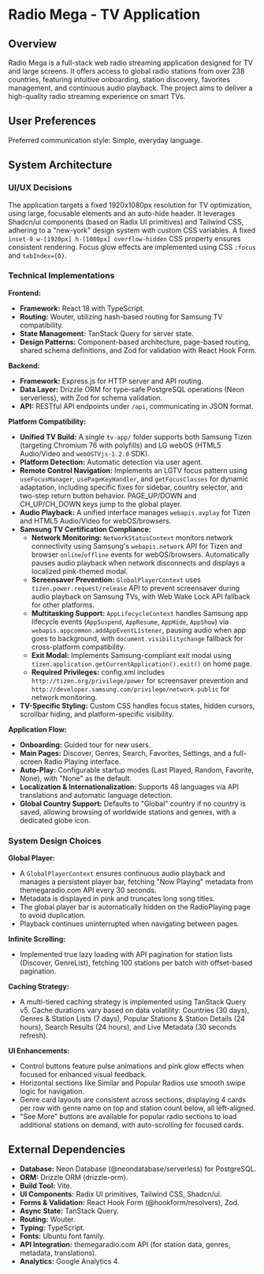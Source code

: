 # Radio Mega - TV Application

## Overview

Radio Mega is a full-stack web radio streaming application designed for TV and large screens. It offers access to global radio stations from over 238 countries, featuring intuitive onboarding, station discovery, favorites management, and continuous audio playback. The project aims to deliver a high-quality radio streaming experience on smart TVs.

## User Preferences

Preferred communication style: Simple, everyday language.

## System Architecture

### UI/UX Decisions

The application targets a fixed 1920x1080px resolution for TV optimization, using large, focusable elements and an auto-hide header. It leverages Shadcn/ui components (based on Radix UI primitives) and Tailwind CSS, adhering to a "new-york" design system with custom CSS variables. A fixed `inset-0 w-[1920px] h-[1080px] overflow-hidden` CSS property ensures consistent rendering. Focus glow effects are implemented using CSS `:focus` and `tabIndex={0}`.

### Technical Implementations

**Frontend:**
-   **Framework:** React 18 with TypeScript.
-   **Routing:** Wouter, utilizing hash-based routing for Samsung TV compatibility.
-   **State Management:** TanStack Query for server state.
-   **Design Patterns:** Component-based architecture, page-based routing, shared schema definitions, and Zod for validation with React Hook Form.

**Backend:**
-   **Framework:** Express.js for HTTP server and API routing.
-   **Data Layer:** Drizzle ORM for type-safe PostgreSQL operations (Neon serverless), with Zod for schema validation.
-   **API:** RESTful API endpoints under `/api`, communicating in JSON format.

**Platform Compatibility:**
-   **Unified TV Build:** A single `tv-app/` folder supports both Samsung Tizen (targeting Chromium 76 with polyfills) and LG webOS (HTML5 Audio/Video and `webOSTVjs-1.2.0` SDK).
-   **Platform Detection:** Automatic detection via user agent.
-   **Remote Control Navigation:** Implements an LGTV focus pattern using `useFocusManager`, `usePageKeyHandler`, and `getFocusClasses` for dynamic adaptation, including specific fixes for sidebar, country selector, and two-step return button behavior. PAGE_UP/DOWN and CH_UP/CH_DOWN keys jump to the global player.
-   **Audio Playback:** A unified interface manages `webapis.avplay` for Tizen and HTML5 Audio/Video for webOS/browsers.
-   **Samsung TV Certification Compliance:**
    -   **Network Monitoring:** `NetworkStatusContext` monitors network connectivity using Samsung's `webapis.network` API for Tizen and browser `online`/`offline` events for webOS/browsers. Automatically pauses audio playback when network disconnects and displays a localized pink-themed modal.
    -   **Screensaver Prevention:** `GlobalPlayerContext` uses `tizen.power.request/release` API to prevent screensaver during audio playback on Samsung TVs, with Web Wake Lock API fallback for other platforms.
    -   **Multitasking Support:** `AppLifecycleContext` handles Samsung app lifecycle events (`AppSuspend`, `AppResume`, `AppHide`, `AppShow`) via `webapis.appcommon.addAppEventListener`, pausing audio when app goes to background, with `document.visibilitychange` fallback for cross-platform compatibility.
    -   **Exit Modal:** Implements Samsung-compliant exit modal using `tizen.application.getCurrentApplication().exit()` on home page.
    -   **Required Privileges:** config.xml includes `http://tizen.org/privilege/power` for screensaver prevention and `http://developer.samsung.com/privilege/network.public` for network monitoring.
-   **TV-Specific Styling:** Custom CSS handles focus states, hidden cursors, scrollbar hiding, and platform-specific visibility.

**Application Flow:**
-   **Onboarding:** Guided tour for new users.
-   **Main Pages:** Discover, Genres, Search, Favorites, Settings, and a full-screen Radio Playing interface.
-   **Auto-Play:** Configurable startup modes (Last Played, Random, Favorite, None), with "None" as the default.
-   **Localization & Internationalization:** Supports 48 languages via API translations and automatic language detection.
-   **Global Country Support:** Defaults to "Global" country if no country is saved, allowing browsing of worldwide stations and genres, with a dedicated globe icon.

### System Design Choices

**Global Player:**
-   A `GlobalPlayerContext` ensures continuous audio playback and manages a persistent player bar, fetching "Now Playing" metadata from themegaradio.com API every 30 seconds.
-   Metadata is displayed in pink and truncates long song titles.
-   The global player bar is automatically hidden on the RadioPlaying page to avoid duplication.
-   Playback continues uninterrupted when navigating between pages.

**Infinite Scrolling:**
-   Implemented true lazy loading with API pagination for station lists (Discover, GenreList), fetching 100 stations per batch with offset-based pagination.

**Caching Strategy:**
-   A multi-tiered caching strategy is implemented using TanStack Query v5. Cache durations vary based on data volatility: Countries (30 days), Genres & Station Lists (7 days), Popular Stations & Station Details (24 hours), Search Results (24 hours), and Live Metadata (30 seconds refresh).

**UI Enhancements:**
-   Control buttons feature pulse animations and pink glow effects when focused for enhanced visual feedback.
-   Horizontal sections like Similar and Popular Radios use smooth swipe logic for navigation.
-   Genre card layouts are consistent across sections, displaying 4 cards per row with genre name on top and station count below, all left-aligned.
-   "See More" buttons are available for popular radio sections to load additional stations on demand, with auto-scrolling for focused cards.

## External Dependencies

-   **Database:** Neon Database (@neondatabase/serverless) for PostgreSQL.
-   **ORM:** Drizzle ORM (drizzle-orm).
-   **Build Tool:** Vite.
-   **UI Components:** Radix UI primitives, Tailwind CSS, Shadcn/ui.
-   **Forms & Validation:** React Hook Form (@hookform/resolvers), Zod.
-   **Async State:** TanStack Query.
-   **Routing:** Wouter.
-   **Typing:** TypeScript.
-   **Fonts:** Ubuntu font family.
-   **API Integration:** themegaradio.com API (for station data, genres, metadata, translations).
-   **Analytics:** Google Analytics 4.